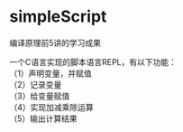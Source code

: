 # simpleScript
编译原理前5讲的学习成果
  
一个C语言实现的脚本语言REPL，有以下功能：  
（1）声明变量，并赋值  
（2）记录变量  
（3）给变量赋值  
（4）实现加减乘除运算  
（5）输出计算结果  
